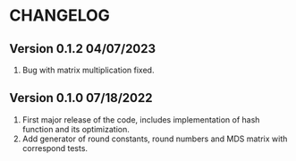# CHANGELOG

## Version 0.1.2 04/07/2023
1. Bug with matrix multiplication fixed.

## Version 0.1.0 07/18/2022
1. First major release of the code, includes implementation of hash function and its optimization.
2. Add generator of round constants, round numbers and MDS matrix with correspond tests.